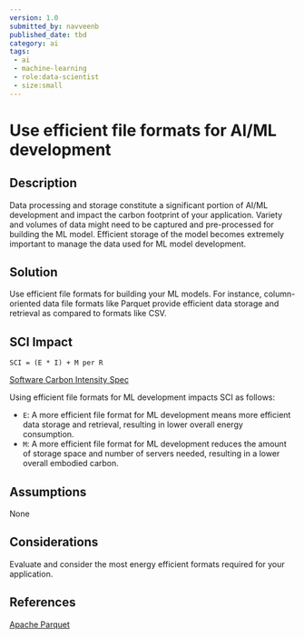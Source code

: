 ```yaml
---
version: 1.0
submitted_by: navveenb
published_date: tbd
category: ai
tags: 
 - ai
 - machine-learning
 - role:data-scientist
 - size:small
---
```


# Use efficient file formats for AI/ML development

## Description
Data processing and storage constitute a significant portion of AI/ML development and impact the carbon footprint of your application. Variety and volumes of data might need to be captured and pre-processed for building the ML model. Efficient storage of the model becomes extremely important to manage the data used for ML model development.


## Solution
Use efficient file formats for building your ML models. For instance, column-oriented data file formats like Parquet provide efficient data storage and retrieval as compared to formats like CSV.


## SCI Impact
`SCI = (E * I) + M per R`

[Software Carbon Intensity Spec](https://grnsft.org/sci)

Using efficient file formats for ML development impacts SCI as follows:
- `E`: A more efficient file format for ML development means more efficient data storage and retrieval, resulting in lower overall energy consumption.
- `M`: A more efficient file format for ML development reduces the amount of storage space and number of servers needed, resulting in a lower overall embodied carbon.

## Assumptions
None 

## Considerations
Evaluate and consider the most energy efficient formats required for your application.

## References
[Apache Parquet](https://parquet.apache.org/)
